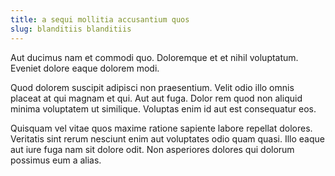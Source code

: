 ```yaml
---
title: a sequi mollitia accusantium quos
slug: blanditiis blanditiis
---
```


Aut ducimus nam et commodi quo. Doloremque et et nihil voluptatum. Eveniet dolore eaque dolorem modi.

Quod dolorem suscipit adipisci non praesentium. Velit odio illo omnis placeat at qui magnam et qui. Aut aut fuga. Dolor rem quod non aliquid minima voluptatem ut similique. Voluptas enim id aut est consequatur eos.

Quisquam vel vitae quos maxime ratione sapiente labore repellat dolores. Veritatis sint rerum nesciunt enim aut voluptates odio quam quasi. Illo eaque aut iure fuga nam sit dolore odit. Non asperiores dolores qui dolorum possimus eum a alias.
